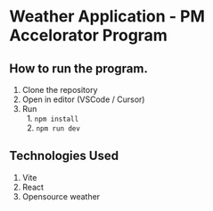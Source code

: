 # Weather Application - PM Accelorator Program

## How to run the program. 
1. Clone the repository 
2. Open in editor (VSCode / Cursor)
3. Run <br>
&nbsp; 1. ```npm install``` <br>
&nbsp; 2. ```npm run dev``` <br>

## Technologies Used
1. Vite
2. React 
3. Opensource weather